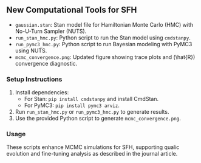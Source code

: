 ## New Computational Tools for SFH
- `gaussian.stan`: Stan model file for Hamiltonian Monte Carlo (HMC) with No-U-Turn Sampler (NUTS).
- `run_stan_hmc.py`: Python script to run the Stan model using `cmdstanpy`.
- `run_pymc3_hmc.py`: Python script to run Bayesian modeling with PyMC3 using NUTS.
- `mcmc_convergence.png`: Updated figure showing trace plots and \(\hat{R}\) convergence diagnostic.

### Setup Instructions
1. Install dependencies:
   - For Stan: `pip install cmdstanpy` and install CmdStan[](https://cmdstanpy.readthedocs.io/).
   - For PyMC3: `pip install pymc3 arviz`.
2. Run `run_stan_hmc.py` or `run_pymc3_hmc.py` to generate results.
3. Use the provided Python script to generate `mcmc_convergence.png`.

### Usage
These scripts enhance MCMC simulations for SFH, supporting qualic evolution and fine-tuning analysis as described in the journal article.
